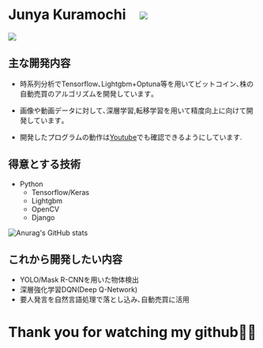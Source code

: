# Junya Kuramochi　![](https://komarev.com/ghpvc/?username=JUNYA-727)


![](https://github-profile-summary-cards.vercel.app/api/cards/profile-details?username=JUNYA-727&theme=monokai)

## 主な開発内容
- 時系列分析でTensorflow､Lightgbm+Optuna等を用いてビットコイン､株の自動売買のアルゴリズムを開発しています｡

- 画像や動画データに対して､深層学習,転移学習を用いて精度向上に向けて開発しています｡

- 開発したプログラムの動作は[Youtube](https://www.youtube.com/watch?v=iYd_ez8LPas&ab_channel=KuramochiJunya)でも確認できるようにしています.

## 得意とする技術
- Python
  - Tensorflow/Keras
  - Lightgbm
  - OpenCV
  - Django

![Anurag's GitHub stats](https://github-readme-stats.vercel.app/api?username=JUNYA-727&show_icons=true&theme=monokai)


## これから開発したい内容
- YOLO/Mask R-CNNを用いた物体検出
- 深層強化学習DQN(Deep Q-Network)
- 要人発言を自然言語処理で落とし込み､自動売買に活用

# Thank you for watching my github🙇‍♂️
